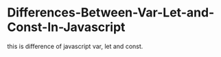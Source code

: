 # Differences-Between-Var-Let-and-Const-In-Javascript
this is difference of javascript var, let and const.

